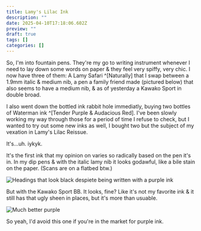 ```yaml
---
title: Lamy's Lilac Ink
description: ""
date: 2025-04-10T17:18:06.602Z
preview: ""
draft: true
tags: []
categories: []
---
```

So, I'm into fountain pens. They're my go to writing instrument whenever I need to lay down some words on paper & they feel very spiffy, very chic. I now have three of them: A Lamy Safari ^[Naturally] that I swap between a 1.9mm italic & medium nib, a pen a family friend made (pictured below) that also seems to have a medium nib, & as of yesterday a Kawako Sport in double broad.

I also went down the bottled ink rabbit hole immediatly, buying two bottles of Waterman ink ^[Tender Purple & Audacious Red]. I've been slowly working my way through those for a period of time I refuse to check, but I wanted to try out some new inks as well, I bought two but the subject of my vexation in Lamy's Lilac Reissue.

It's...uh. iykyk.

It's the first ink that my opinion on varies so radically based on the pen it's in. In my dip pens & with the italic lamy nib it looks godawful, like a bile stain on the paper. (Scans are on a flatbed btw.)

![Headings that look black despiete being written with a purple ink]()

But with the Kawako Sport BB. It looks, fine? Like it's not my favorite ink & it still has that ugly sheen in places, but it's more than usuable.

![Much better purple]()

So yeah, I'd avoid this one if you're in the market for purple ink.